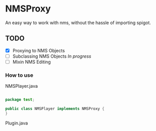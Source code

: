 # NMSProxy

An easy way to work with nms, without the hassle of importing spigot.

## TODO
- [X] Proxying to NMS Objects
- [ ] Subclassing NMS Objects _In progress_
- [ ] Mixin NMS Editing

### How to use

NMSPlayer.java

```java

package test;

public class NMSPlayer implements NMSProxy {
}

```

Plugin.java


